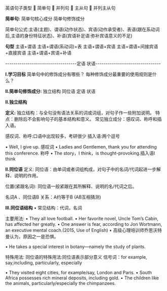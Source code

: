 
英语句子类型
 简单句
 并列句
 主从句
 并列主从句

 
**简单句:**
简单句核心成分
简单句修饰成分

简单句公式:主语(主题)、谓语(动作状态)、宾语(动作承受者)、表语(跟在系动词后,主语的身份特征状态)、补语(宾语补足语:弥补宾语意义的不足)

**句型**
主语+谓语
主语+谓语(系动词)+表
主语+谓语+宾语
主语+谓语+间接宾语+直接宾语
主语+谓语+宾语+补语





-----------------------------------定语 状语--------------------------------

**I.学习目标**
简单句中的修饰成分有哪些？
每种修饰成分最重要的使用规则是什么？


**II.简单句修饰成分:**
独立结构
同位语
定语 
状语



**II.独立结构**

**定义:**
独立结构：与全句没有语法关系的词或词组，对句子作一些附加说明。 
特点：删除后不会影响句子的基本结构和意义。 
常见独立成分：感叹词、称呼和插入语。 

感叹词、称呼:口语中出现较多，考研很少
插入语:两个逗号

• Well, I give up. 感叹词
• Ladies and Gentlemen, thank you for attending this conference. 称呼
• The story，I think，is thought-provoking.插入语I think






**II.同位语**
定义:
同位语：由单词或者词组构成，对句子中的名词/代词起进一步解释、说明的作用。

位置(紧跟名词): 同位语一般紧跟在其所解释、说明的名/代词之后。

名词A 、同位语B 
关系：A约等于B (AB互相猜测)




**III.同位语结构**
• 常见结构：代词，名词 

主要用法:
• They all love football. 
• Her favorite novel, Uncle Tom’s Cabin, has affected her greatly. 
• One answer is fear, according to Jon Wortmann, an executive mental coach.(2015, Use of English) 
• 高级心理培训师乔恩沃特曼认为，原因之一是恐惧。 

• He takes a special interest in botany—namely the study of plants.



特殊用法:
同位语的特殊用法:同位语表示部分意义
信号词：for example, say,including, particularly, especially 

• They visited eight cities, for example/say, London and Paris. 
• South Africa possesses rich mineral deposits, including gold. 
• The children like the animals, particularly/especially the chimpanzees. 















